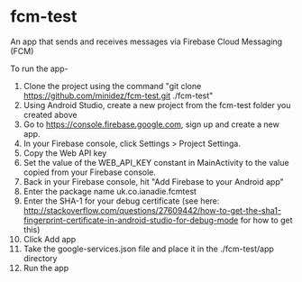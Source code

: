 # fcm-test
An app that sends and receives messages via Firebase Cloud Messaging (FCM)

To run the app-

1.  Clone the project using the command "git clone https://github.com/minidez/fcm-test.git ./fcm-test"
2.  Using Android Studio, create a new project from the fcm-test folder you created above
3.  Go to https://console.firebase.google.com, sign up and create a new app.
4.  In your Firebase console, click Settings > Project Settinga.
5.  Copy the Web API key
6.  Set the value of the WEB_API_KEY constant in MainActivity to the value copied from your Firebase console.
7.  Back in your Firebase console, hit "Add Firebase to your Android app"
8.  Enter the package name uk.co.ianadie.fcmtest
9.  Enter the SHA-1 for your debug certificate (see here: http://stackoverflow.com/questions/27609442/how-to-get-the-sha1-fingerprint-certificate-in-android-studio-for-debug-mode for how to get this)
10.  Click Add app
11.  Take the google-services.json file and place it in the ./fcm-test/app directory
12.  Run the app
